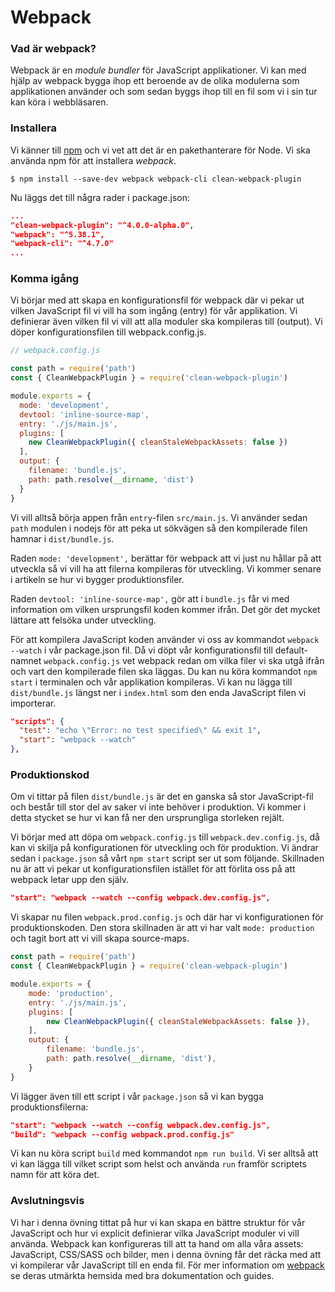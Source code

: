 Webpack
==================================

### Vad är webpack?

Webpack är en *module bundler* för JavaScript applikationer. Vi kan med hjälp av webpack bygga ihop ett beroende av de olika modulerna som applikationen använder och som sedan byggs ihop till en fil som vi i sin tur kan köra i webbläsaren.



### Installera

Vi känner till [npm](https://www.npmjs.com) och vi vet att det är en pakethanterare för Node. Vi ska använda npm för att installera *webpack*.

```console
$ npm install --save-dev webpack webpack-cli clean-webpack-plugin
```

Nu läggs det till några rader i package.json:

```json
...
"clean-webpack-plugin": "^4.0.0-alpha.0",
"webpack": "^5.38.1",
"webpack-cli": "^4.7.0"
...
```



### Komma igång

Vi börjar med att skapa en konfigurationsfil för webpack där vi pekar ut vilken JavaScript fil vi vill ha som ingång (entry) för vår applikation. Vi definierar även vilken fil vi vill att alla moduler ska kompileras till (output). Vi döper konfigurationsfilen till webpack.config.js.

```js
// webpack.config.js

const path = require('path')
const { CleanWebpackPlugin } = require('clean-webpack-plugin')

module.exports = {
  mode: 'development',
  devtool: 'inline-source-map',
  entry: './js/main.js',
  plugins: [
    new CleanWebpackPlugin({ cleanStaleWebpackAssets: false })
  ],
  output: {
    filename: 'bundle.js',
    path: path.resolve(__dirname, 'dist')
  }
}
```


Vi vill alltså börja appen från `entry`-filen `src/main.js`. Vi använder sedan `path` modulen i nodejs för att peka ut sökvägen så den kompilerade filen hamnar i `dist/bundle.js`.

Raden `mode: 'development',` berättar för webpack att vi just nu hållar på att utveckla så vi vill ha att filerna kompileras för utveckling. Vi kommer senare i artikeln se hur vi bygger produktionsfiler.

Raden `devtool: 'inline-source-map',` gör att i `bundle.js` får vi med information om vilken ursprungsfil koden kommer ifrån. Det gör det mycket lättare att felsöka under utveckling.

För att kompilera JavaScript koden använder vi oss av kommandot `webpack --watch` i vår package.json fil. Då vi döpt vår konfigurationsfil till default-namnet `webpack.config.js` vet webpack redan om vilka filer vi ska utgå ifrån och vart den kompilerade filen ska läggas. Du kan nu köra kommandot `npm start` i terminalen och vår applikation kompileras. Vi kan nu lägga till `dist/bundle.js` längst ner i `index.html` som den enda JavaScript filen vi importerar.

```json
"scripts": {
  "test": "echo \"Error: no test specified\" && exit 1",
  "start": "webpack --watch"
},
```


### Produktionskod

Om vi tittar på filen `dist/bundle.js` är det en ganska så stor JavaScript-fil och består till stor del av saker vi inte behöver i produktion. Vi kommer i detta stycket se hur vi kan få ner den ursprungliga storleken rejält.

Vi börjar med att döpa om `webpack.config.js` till `webpack.dev.config.js`, då kan vi skilja på konfigurationen för utveckling och för produktion. Vi ändrar sedan i `package.json` så vårt `npm start` script ser ut som följande. Skillnaden nu är att vi pekar ut konfigurationsfilen istället för att förlita oss på att webpack letar upp den själv.

```json
"start": "webpack --watch --config webpack.dev.config.js",
```

Vi skapar nu filen `webpack.prod.config.js` och där har vi konfigurationen för produktionskoden. Den stora skillnaden är att vi har valt `mode: production` och tagit bort att vi vill skapa source-maps.

```js
const path = require('path')
const { CleanWebpackPlugin } = require('clean-webpack-plugin')

module.exports = {
    mode: 'production',
    entry: './js/main.js',
    plugins: [
        new CleanWebpackPlugin({ cleanStaleWebpackAssets: false }),
    ],
    output: {
        filename: 'bundle.js',
        path: path.resolve(__dirname, 'dist'),
    }
}
```

Vi lägger även till ett script i vår `package.json` så vi kan bygga produktionsfilerna:

```json
"start": "webpack --watch --config webpack.dev.config.js",
"build": "webpack --config webpack.prod.config.js"
```

Vi kan nu köra script `build` med kommandot `npm run build`. Vi ser alltså att vi kan lägga till vilket script som helst och använda `run` framför scriptets namn för att köra det.


### Avslutningsvis

Vi har i denna övning tittat på hur vi kan skapa en bättre struktur för vår JavaScript och hur vi explicit definierar vilka JavaScript moduler vi vill använda. Webpack kan konfigureras till att ta hand om alla våra assets: JavaScript, CSS/SASS och bilder, men i denna övning får det räcka med att vi kompilerar vår JavaScript till en enda fil. För mer information om [webpack](https://webpack.js.org) se deras utmärkta hemsida med bra dokumentation och guides.
